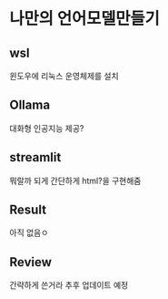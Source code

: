 <h1>
  나만의 언어모델만들기
</h1>
<h2>wsl</h2>
윈도우에 리눅스 운영체제를 설치
<h2>Ollama</h2>
대화형 인공지능 제공?
<h2>streamlit</h2>
뭐랄까 되게 간단하게 html?을 구현해줌
<h2>Result</h2>
아직 없음ㅇ
<h2>Review</h2>
간략하게 쓴거라 추후 업데이트 예정
